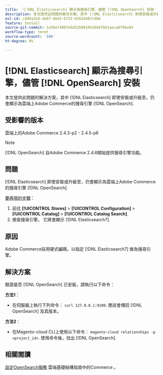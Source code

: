 ```yaml
---
title: 『[!DNL Elasticsearch] 顯示為搜尋引擎，儘管 [!DNL OpenSearch] 安裝'
description: 本文提供此問題的解決方案，其中 [!DNL Elasticsearch] 即使安裝或升級至，仍會顯示為雲端上Adobe Commerce的搜尋引擎 [!DNL OpenSearch].
exl-id: cdd8a35d-da6f-46d3-b732-65626487c9bb
feature: Install
source-git-commit: 1a36e74807e6d32b0810416b6fb61aeca6f9be94
workflow-type: tm+mt
source-wordcount: '186'
ht-degree: 0%

---
```


# [!DNL Elasticsearch] 顯示為搜尋引擎，儘管 [!DNL OpenSearch] 安裝

本文提供此問題的解決方案，其中 [!DNL Elasticsearch] 即使安裝或升級至，仍會顯示為雲端上Adobe Commerce的搜尋引擎 [!DNL OpenSearch].

## 受影響的版本

雲端上的Adobe Commerce 2.4.3-p2 - 2.4.5-p6

>[!NOTE]
>
>[!DNL OpenSearch] 自Adobe Commerce 2.4.6開始提供搜尋引擎功能。

## 問題

[!DNL Elasticsearch] 即使安裝或升級至，仍會顯示為雲端上Adobe Commerce的搜尋引擎 [!DNL OpenSearch].

<u>要再現的步驟</u>：

1. 前往 **[!UICONTROL Stores]** > **[!UICONTROL Configuration]** > **[!UICONTROL Catalog]** > **[!UICONTROL Catalog Search]**.
1. 檢查搜尋引擎。 它將會顯示 [!DNL Elasticsearch7].

## 原因

Adobe Commerce採用硬式編碼，以指定 [!DNL Elasticsearch7] 做為搜尋引擎。

## 解決方案

驗證是否 [!DNL OpenSearch] 已安裝，請執行以下命令：

**方法1**：

* 在伺服器上執行下列命令： `curl 127.0.0.1:9200`. 應該會傳回 [!DNL OpenSearch] 及其版本。

**方法2**：

* 在Magento-cloud CLI上使用以下命令： `magento-cloud relationships -p <project_id>`. 使用命令後，找出 [!DNL OpenSearch].

## 相關閱讀

[設定OpenSearch服務](https://experienceleague.adobe.com/docs/commerce-cloud-service/user-guide/configure/service/opensearch.html) 雲端基礎結構指南中的Commerce 。
